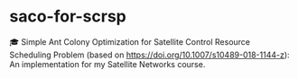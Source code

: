 # saco-for-scrsp
:mortar_board: Simple Ant Colony Optimization for Satellite Control Resource Scheduling Problem (based on https://doi.org/10.1007/s10489-018-1144-z): An implementation for my Satellite Networks course.
